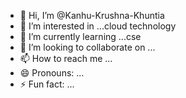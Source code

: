 - 👋 Hi, I’m @Kanhu-Krushna-Khuntia
- 👀 I’m interested in ...cloud technology
- 🌱 I’m currently learning ...cse
- 💞️ I’m looking to collaborate on ...
- 📫 How to reach me ...
- 😄 Pronouns: ...
- ⚡ Fun fact: ...

<!---
Kanhu-Krushna-Khuntia/Kanhu-Krushna-Khuntia is a ✨ special ✨ repository because its `README.md` (this file) appears on your GitHub profile.
You can click the Preview link to take a look at your changes.
--->
